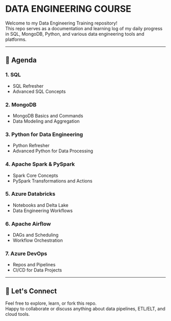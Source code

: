 # DATA ENGINEERING COURSE

Welcome to my Data Engineering Training repository!  
This repo serves as a documentation and learning log of my daily progress in SQL, MongoDB, Python, and various data engineering tools and platforms.


---

## 📂 Agenda

### 1. SQL
- SQL Refresher
- Advanced SQL Concepts

### 2. MongoDB
- MongoDB Basics and Commands
- Data Modeling and Aggregation

### 3. Python for Data Engineering
- Python Refresher
- Advanced Python for Data Processing

### 4. Apache Spark & PySpark
- Spark Core Concepts
- PySpark Transformations and Actions

### 5. Azure Databricks
- Notebooks and Delta Lake
- Data Engineering Workflows

### 6. Apache Airflow
- DAGs and Scheduling
- Workflow Orchestration

### 7. Azure DevOps
- Repos and Pipelines
- CI/CD for Data Projects

---
## 🙌 Let's Connect

Feel free to explore, learn, or fork this repo.  
Happy to collaborate or discuss anything about data pipelines, ETL/ELT, and cloud tools.


